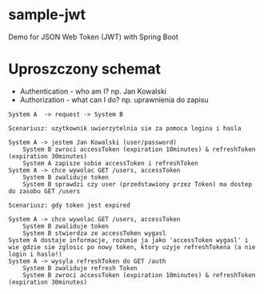 # sample-jwt

Demo for JSON Web Token (JWT) with Spring Boot

# Uproszczony schemat

* Authentication - who am I? np. Jan Kowalski
* Authorization - what can I do? np. uprawnienia do zapisu

```
System A  -> request -> System B

Scenariusz: uzytkownik uwierzytelnia sie za pomoca loginu i hasla

System A -> jestem Jan Kowalski (user/password)
    System B zwroci accessToken (expiration 10minutes) & refreshToken (expiration 30minutes)
    System A zapisze sobie accessToken i refreshToken
System A -> chce wywolac GET /users, accessToken
    System B zwaliduje token
    System B sprawdzi czy user (przedstawiony przez Token) ma dostep do zasobu GET /users
    
Scenariusz: gdy token jest expired

System A -> chce wywolac GET /users, accessToken
    System B zwaliduje token
    System B stwierdza ze accessToken wygasl
System A dostaje informacje, rozumie ja jako 'accessToken wygasl' i wie gdzie sie zglosic po nowy token, ktory uzyje refreshTokena (a nie login i haslo!)
System A -> wysyla refreshToken do GET /auth 
    System B zwaliduje refresh Token
    System B zwroci accessToken (expiration 10minutes) & refreshToken (expiration 30minutes)
    
```